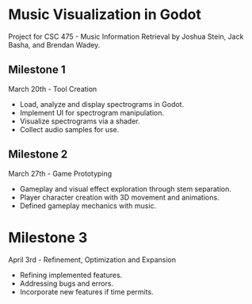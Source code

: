 # Music Visualization in Godot

Project for CSC 475 - Music Information Retrieval by Joshua Stein, Jack Basha, and Brendan Wadey.

## Milestone 1
March 20th - Tool Creation
 - Load, analyze and display spectrograms in Godot.
 - Implement UI for spectrogram manipulation.
 - Visualize spectrograms via a shader.
 - Collect audio samples for use.

## Milestone 2
March 27th - Game Prototyping
- Gameplay and visual effect exploration through stem separation.
- Player character creation with 3D movement and animations.
- Defined gameplay mechanics with music.

# Milestone 3
April 3rd - Refinement, Optimization and Expansion
 - Refining implemented features.
 - Addressing bugs and errors.
 - Incorporate new features if time permits.

